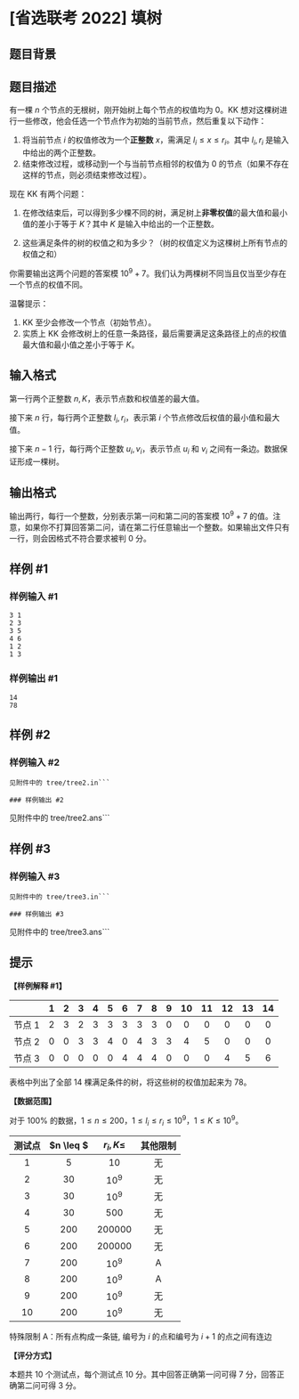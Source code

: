 # [省选联考 2022] 填树

## 题目背景



## 题目描述

有一棵 $n$ 个节点的无根树，刚开始树上每个节点的权值均为 $0$。KK 想对这棵树进行一些修改，他会任选一个节点作为初始的当前节点，然后重复以下动作：

1. 将当前节点 $i$ 的权值修改为一个**正整数** $x$，需满足 $l_i \leq x \leq r_i$。其中 $l_i, r_i$ 是输入中给出的两个正整数。
2. 结束修改过程，或移动到一个与当前节点相邻的权值为 $0$ 的节点（如果不存在这样的节点，则必须结束修改过程）。

现在 KK 有两个问题：

1. 在修改结束后，可以得到多少棵不同的树，满足树上**非零权值**的最大值和最小值的差小于等于 $K$？其中 $K$ 是输入中给出的一个正整数。

2. 这些满足条件的树的权值之和为多少？（树的权值定义为这棵树上所有节点的权值之和）

你需要输出这两个问题的答案模 $10^9 + 7$。我们认为两棵树不同当且仅当至少存在一个节点的权值不同。

温馨提示：

1. KK 至少会修改一个节点（初始节点）。
2. 实质上 KK 会修改树上的任意一条路径，最后需要满足这条路径上的点的权值最大值和最小值之差小于等于 $K$。

## 输入格式

第一行两个正整数 $n, K$，表示节点数和权值差的最大值。

接下来 $n$ 行，每行两个正整数 $l_i, r_i$，表示第 $i$ 个节点修改后权值的最小值和最大值。

接下来 $n - 1$ 行，每行两个正整数 $u_i, v_i$，表示节点 $u_i$ 和 $v_i$ 之间有一条边。数据保证形成一棵树。

## 输出格式

输出两行，每行一个整数，分别表示第一问和第二问的答案模 $10^9 + 7$ 的值。注意，如果你不打算回答第二问，请在第二行任意输出一个整数。如果输出文件只有一行，则会因格式不符合要求被判 $0$ 分。

## 样例 #1

### 样例输入 #1
```
3 1
2 3
3 5
4 6
1 2
1 3
```

### 样例输出 #1

```
14
78
```

## 样例 #2

### 样例输入 #2
```
见附件中的 tree/tree2.in```

### 样例输出 #2

```
见附件中的 tree/tree2.ans```

## 样例 #3

### 样例输入 #3
```
见附件中的 tree/tree3.in```

### 样例输出 #3

```
见附件中的 tree/tree3.ans```

## 提示

**【样例解释 #1】**

| | $1$ | $2$ | $3$ | $4$ | $5$ | $6$ | $7$ | $8$ | $9$ | $10$ | $11$ | $12$ | $13$ | $14$ |
|:-:|:-:|:-:|:-:|:-:|:-:|:-:|:-:|:-:|:-:|:-:|:-:|:-:|:-:|:-:|
| 节点 $1$ | $2$ | $3$ | $2$ | $3$ | $3$ | $3$ | $3$ | $3$ | $0$ | $0$ | $0$ | $0$ | $0$ | $0$ |
| 节点 $2$ | $0$ | $0$ | $3$ | $3$ | $4$ | $0$ | $4$ | $3$ | $3$ | $4$ | $5$ | $0$ | $0$ | $0$ |
| 节点 $3$ | $0$ | $0$ | $0$ | $0$ | $0$ | $4$ | $4$ | $4$ | $0$ | $0$ | $0$ | $4$ | $5$ | $6$ |

表格中列出了全部 $14$ 棵满足条件的树，将这些树的权值加起来为 $78$。

**【数据范围】**

对于 $100\%$ 的数据，$1 \leq n \leq 200$，$1 \leq l_i \leq r_i \leq {10}^9$，$1 \leq K \leq {10}^9$。

| 测试点 | $n \leq $ | $r_i, K \leq$ | 其他限制 |
|:-:|:-:|:-:|:-:|
| $1$ | $5$ | $10$ | 无 |
| $2$ | $30$ | $10^9$ | 无 |
| $3$ | $30$ | $10^9$ | 无 |
| $4$ | $30$ | $500$ | 无 |
| $5$ | $200$ | $200000$ | 无 |
| $6$ | $200$ | $200000$ | 无 |
| $7$ | $200$ | $10^9$ | A |
| $8$ | $200$ | $10^9$ | A |
| $9$ | $200$ | $10^9$ | 无 |
| $10$ | $200$ | $10^9$ | 无 |

特殊限制 A：所有点构成一条链, 编号为 $i$ 的点和编号为 $i + 1$ 的点之间有连边

**【评分方式】**

本题共 $10$ 个测试点，每个测试点 $10$ 分。其中回答正确第一问可得 $7$ 分，回答正确第二问可得 $3$ 分。
